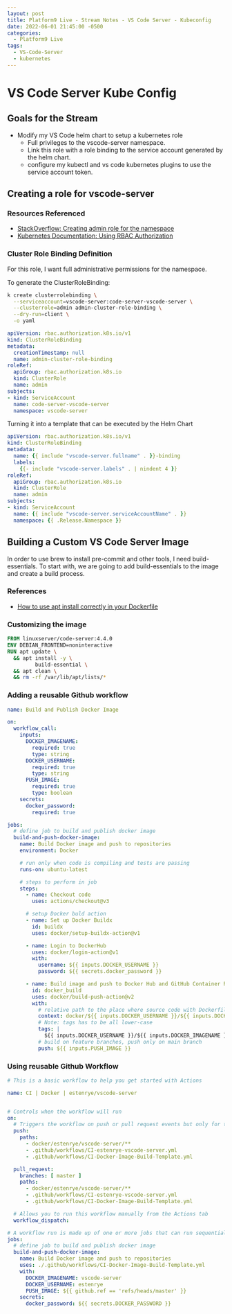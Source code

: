 ```yaml
---
layout: post
title: Platform9 Live - Stream Notes - VS Code Server - Kubeconfig
date: 2022-06-01 21:45:00 -0500
categories:
  - Platform9 Live
tags:
  - VS-Code-Server
  - kubernetes
---
```


# VS Code Server Kube Config

## Goals for the Stream

- Modify my VS Code helm chart to setup a kubernetes role
  - Full privileges to the vscode-server namespace.
  - Link this role with a role binding to the service account generated by the helm chart.
  - configure my kubectl and vs code kubernetes plugins to use the service account token.

## Creating a role for vscode-server

### Resources Referenced

- [StackOverflow: Creating admin role for the namespace](https://stackoverflow.com/questions/68592209/creating-admin-role-for-the-namespace)
- [Kubernetes Documentation: Using RBAC Authorization](https://kubernetes.io/docs/reference/access-authn-authz/rbac/)

### Cluster Role Binding Definition

For this role, I want full administrative permissions for the namespace.

To generate the ClusterRoleBinding:

```bash
k create clusterrolebinding \
  --serviceaccount=vscode-server:code-server-vscode-server \
  --clusterrole=admin admin-cluster-role-binding \
  --dry-run=client \
  -o yaml
```

```yaml
apiVersion: rbac.authorization.k8s.io/v1
kind: ClusterRoleBinding
metadata:
  creationTimestamp: null
  name: admin-cluster-role-binding
roleRef:
  apiGroup: rbac.authorization.k8s.io
  kind: ClusterRole
  name: admin
subjects:
- kind: ServiceAccount
  name: code-server-vscode-server
  namespace: vscode-server
```

Turning it into a template that can be executed by the Helm Chart

```yaml
apiVersion: rbac.authorization.k8s.io/v1
kind: ClusterRoleBinding
metadata:
  name: {{ include "vscode-server.fullname" . }}-binding
  labels:
    {{- include "vscode-server.labels" . | nindent 4 }}
roleRef:
  apiGroup: rbac.authorization.k8s.io
  kind: ClusterRole
  name: admin
subjects:
- kind: ServiceAccount
  name: {{ include "vscode-server.serviceAccountName" . }}
  namespace: {{ .Release.Namespace }}
```

## Building a Custom VS Code Server Image

In order to use brew to install pre-commit and other tools, I need build-essentials.
To start with, we are going to add build-essentials to the image and create a build
process.

### References

- [How to use apt install correctly in your Dockerfile](https://techoverflow.net/2021/01/13/how-to-use-apt-install-correctly-in-your-dockerfile/)

### Customizing the image

```Dockerfile
FROM linuxserver/code-server:4.4.0
ENV DEBIAN_FRONTEND=noninteractive
RUN apt update \
  && apt install -y \
         build-essential \
  && apt clean \
  && rm -rf /var/lib/apt/lists/*
```

### Adding a reusable Github workflow

```yaml
name: Build and Publish Docker Image

on:
  workflow_call:
    inputs:
      DOCKER_IMAGENAME:
        required: true
        type: string
      DOCKER_USERNAME:
        required: true
        type: string
      PUSH_IMAGE:
        required: true
        type: boolean
    secrets:
      docker_password:
        required: true

jobs:
  # define job to build and publish docker image
  build-and-push-docker-image:
    name: Build Docker image and push to repositories
    environment: Docker

    # run only when code is compiling and tests are passing
    runs-on: ubuntu-latest

    # steps to perform in job
    steps:
      - name: Checkout code
        uses: actions/checkout@v3

      # setup Docker buld action
      - name: Set up Docker Buildx
        id: buildx
        uses: docker/setup-buildx-action@v1

      - name: Login to DockerHub
        uses: docker/login-action@v1
        with:
          username: ${{ inputs.DOCKER_USERNAME }}
          password: ${{ secrets.docker_password }}

      - name: Build image and push to Docker Hub and GitHub Container Registry
        id: docker_build
        uses: docker/build-push-action@v2
        with:
          # relative path to the place where source code with Dockerfile is located
          context: docker/${{ inputs.DOCKER_USERNAME }}/${{ inputs.DOCKER_IMAGENAME }}
          # Note: tags has to be all lower-case
          tags: |
            ${{ inputs.DOCKER_USERNAME }}/${{ inputs.DOCKER_IMAGENAME }}:latest
          # build on feature branches, push only on main branch
          push: ${{ inputs.PUSH_IMAGE }}
```

### Using reusable Github Workflow

```yaml
# This is a basic workflow to help you get started with Actions

name: CI | Docker | estenrye/vscode-server


# Controls when the workflow will run
on:
  # Triggers the workflow on push or pull request events but only for the master branch
  push:
    paths:
      - docker/estenrye/vscode-server/**
      - .github/workflows/CI-estenrye-vscode-server.yml
      - .github/workflows/CI-Docker-Image-Build-Template.yml

  pull_request:
    branches: [ master ]
    paths:
      - docker/estenrye/vscode-server/**
      - .github/workflows/CI-estenrye-vscode-server.yml
      - .github/workflows/CI-Docker-Image-Build-Template.yml

  # Allows you to run this workflow manually from the Actions tab
  workflow_dispatch:

# A workflow run is made up of one or more jobs that can run sequentially or in parallel
jobs:
  # define job to build and publish docker image
  build-and-push-docker-image:
    name: Build Docker image and push to repositories
    uses: ./.github/workflows/CI-Docker-Image-Build-Template.yml
    with:
      DOCKER_IMAGENAME: vscode-server
      DOCKER_USERNAME: estenrye
      PUSH_IMAGE: ${{ github.ref == 'refs/heads/master' }}
    secrets:
      docker_password: ${{ secrets.DOCKER_PASSWORD }}
```
